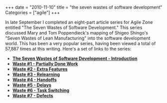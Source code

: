 +++
date = "2010-11-10"
title = "the seven wastes of software development"
Categories = ["agile"]
+++

In late September I completed an eight-part article series for Agile Zone entitled "The Seven Wastes of Software Development." This series discussed Mary and Tom Poppendieck's mapping of Shigeo Shingo's "Seven Wastes of Lean Manufacturing" into the software development world. This has been a very popular series, having been viewed a total of 57,887 times at this writing. Here's a set of links to the series:



  * **[The Seven Wastes of Software Development - Introduction](http://agile.dzone.com/articles/seven-wastes-software)**
  * **[Waste #1 - Partially Done Work](http://agile.dzone.com/articles/waste-1-partially-done-work)**
  * **[Waste #2 - Extra Features](http://agile.dzone.com/articles/waste-2-extra-features)**
  * **[Waste #3 - Relearning](http://agile.dzone.com/articles/waste-3-relearning)**
  * **[Waste #4 - Handoffs](http://agile.dzone.com/articles/waste-4-handoffs)**
  * **[Waste #5 - Delays](http://agile.dzone.com/articles/waste-5-delays)**
  * **[Waste #6 - Task Switching](http://agile.dzone.com/articles/waste-6-task-switching)**
  * **[Waste #7 - Defects](http://agile.dzone.com/articles/waste-7-defects)**
